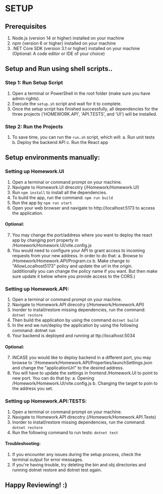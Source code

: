 # SETUP
## Prerequisites
1. Node.js (version 14 or higher) installed on your machine
2. npm (version 6 or higher) installed on your machine
3. .NET Core SDK (version 3.1 or higher) installed on your machine
(Optional: A code editor or IDE of your choice)

## Setup and Run using shell scripts..
### Step 1: Run Setup Script

1. Open a terminal or PowerShell in the root folder (make sure you have admin rights).
2. Execute the ``` setup.sh ``` script and wait for it to complete.
4. Once the setup script has finished successfully, all dependencies for the three projects ('HOMEWORK.API', 'API.TESTS', and 'UI') will be installed.

### Step 2: Run the Projects
1. To save time, you can run the ```run.sh``` script, which will:
a. Run unit tests
b. Deploy the backend API
c. Run the React app

## Setup environments manually:
### Setting up Homework.UI
1. Open a terminal or command prompt on your machine.
2. Navigate to Homework.UI direcotry (/Homework/Homework.UI)
3. Run ```npm install``` to install all the dependencies.
4. To build the app, run the command: ```npm run build```
5. Run the app by ```npm run start```
6. Open your web browser and navigate to http://localhost:5173 to access the application.
#### Optional:
7. You may change the port/address where you want to deploy the react app by changing port property in /Homework/Homework.UI/vite.config.js
8. You would need to configure your API to grant access to incoming requests from your new address. In order to do that:
    a. Browse to /Homework/Homework.API/Program.cs
    b. Make change to "AllowLocalhost5173" policy and update the url in the origin. 
    (additionally you can change the policy name if you want. But then make sure update it below where you provide access to the CORS.)



### Setting up Homework.API:
1. Open a terminal or command prompt on your machine.
2. Navigate to Homework.API direcotry (/Homework/Homework.API)
3. Inorder to install/restore missing dependencies, run the command: ```dotnet restore```
4. Then build the application by using the command ```dotnet build```
5. In the end we run/deploy the application by using the following command: dotnet run
6. Your backend is deployed and running at ttp://localhost:5034
#### Optional:
7. INCASE you would like to deploy backend in a different port, you may browse to '/Homework/Homework.API/Properties/launchSettings.json and change the "applicationUrl" to the desired address.
8. You will have to update the settings in frontend /Homework.UI to point to new port. You can do that by:
    a. Opening /Homework/Homework.UI/vite.config.js
    b. Changing the target to poin to the address you set.


### Setting up Homework.API:TESTS:
1. Open a terminal or command prompt on your machine.
2. Navigate to Homework.API direcotry (/Homework/Homework.API.Tests)
3. Inorder to install/restore missing dependencies, run the command: ```dotnet restore```
4. Run the following command to run tests: ```dotnet test```
#### Troubleshooting:
1. If you encounter any issues during the setup process, check the terminal output for error messages.
2. If you're having trouble, try deleting the bin and obj directories and running dotnet restore and dotnet test again.
## Happy Reviewing! :)

